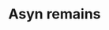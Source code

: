 ---
layout: item
title: Asyn remains
item-id: 3402
datatable: true
id: 3402
name: "Asyn remains"
members: true
lowalch: 0
highalch: 0
examine: "The remains of a deadly shade."
monsters:
  - id: 1283
    name: "Asyn Shadow"
    members: true
    combat_level: 100
    wiki_url: "https://oldschool.runescape.wiki/w/Asyn_Shade#Shadow"
    drops:
      - quantity: "1"
        rarity: 1
        drop_requirements: null
  - id: 1284
    name: "Asyn Shade"
    members: true
    combat_level: 100
    wiki_url: "https://oldschool.runescape.wiki/w/Asyn_Shade#Shade"
    drops:
      - quantity: "1"
        rarity: 1
        drop_requirements: null
  - id: 5632
    name: "Asyn shadow"
    members: true
    combat_level: 110
    wiki_url: "https://oldschool.runescape.wiki/w/Asyn_shadow_(Temple_Trekking)"
    drops:
      - quantity: "1"
        rarity: 1
        drop_requirements: null
---